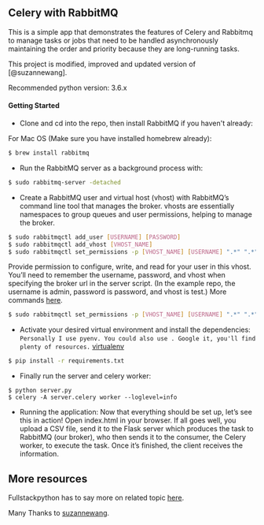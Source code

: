 ## Celery with RabbitMQ
This is a simple app that demonstrates the features of Celery and Rabbitmq to manage tasks or jobs that need to be handled asynchronously maintaining the order and priority because they are long-running tasks.

This project is modified, improved and updated version of [@suzannewang]. 

Recommended python version: 3.6.x

#### Getting Started

- Clone and cd into the repo, then install RabbitMQ if you haven't already:

For Mac OS (Make sure you have installed homebrew already):

```bash
$ brew install rabbitmq
```

- Run the RabbitMQ server as a background process with:

```bash
$ sudo rabbitmq-server -detached
```

- Create a RabbitMQ user and virtual host (vhost) with RabbitMQ’s command line tool that manages the broker. vhosts are essentially namespaces to group queues and user permissions, helping to manage the broker.

```bash
$ sudo rabbitmqctl add_user [USERNAME] [PASSWORD]
$ sudo rabbitmqctl add_vhost [VHOST_NAME]
$ sudo rabbitmqctl set_permissions -p [VHOST_NAME] [USERNAME] ".*" ".*" ".*"
```

Provide permission to configure, write, and read for your user in this vhost. You’ll need to remember the username, password, and vhost when specifying the broker url in the server script. (In the example repo, the username is admin, password is password, and vhost is test.) More commands [here](https://www.rabbitmq.com/man/rabbitmqctl.1.man.html).

```bash
$ sudo rabbitmqctl set_permissions -p [VHOST_NAME] [USERNAME] ".*" ".*" ".*"
```


- Activate your desired virtual environment and install the dependencies:
`Personally I use pyenv. You could also use . Google it, you'll find plenty of resources.`
[virtualenv](http://docs.python-guide.org/en/latest/dev/virtualenvs/)


```bash
$ pip install -r requirements.txt
```

- Finally run the server and celery worker:

```
$ python server.py
$ celery -A server.celery worker --loglevel=info
```

- Running the application: Now that everything should be set up, let’s see this in action! Open index.html in your browser. If all goes well, you upload a CSV file, send it to the Flask server which produces the task to RabbitMQ (our broker), who then sends it to the consumer, the Celery worker, to execute the task. Once it’s finished, the client receives the information.

## More resources
Fullstackpython has to say more on related topic [here](https://www.fullstackpython.com/task-queues.html).

Many Thanks to [suzannewang](http://suzannewang.com/celery-rabbitmq-tutorial/).